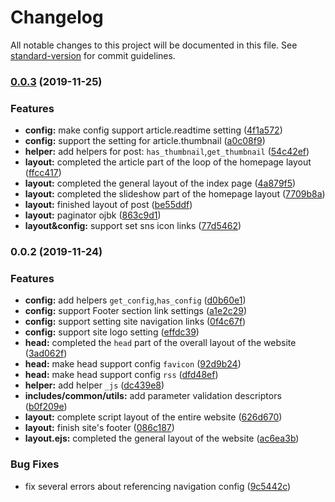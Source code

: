 # Changelog

All notable changes to this project will be documented in this file. See [standard-version](https://github.com/conventional-changelog/standard-version) for commit guidelines.

### [0.0.3](https://github.com/gylidian/hexo-theme-hinata/compare/v0.0.2...v0.0.3) (2019-11-25)


### Features

* **config:** make config support article.readtime setting ([4f1a572](https://github.com/gylidian/hexo-theme-hinata/commit/4f1a5727e793e9edf921eff9090b4e1c333bb6d4))
* **config:** support the setting for article.thumbnail ([a0c08f9](https://github.com/gylidian/hexo-theme-hinata/commit/a0c08f99671f007597fc88f33f4c8bd59722d7e6))
* **helper:** add helpers for post: `has_thumbnail`,`get_thumbnail` ([54c42ef](https://github.com/gylidian/hexo-theme-hinata/commit/54c42ef537fb9414d4dc226c69fae390bf1268b7))
* **layout:** completed the article part of the loop of the homepage layout ([ffcc417](https://github.com/gylidian/hexo-theme-hinata/commit/ffcc4177360e4a01bf9c3490f07b44c600dc7386))
* **layout:** completed the general layout of the index page ([4a879f5](https://github.com/gylidian/hexo-theme-hinata/commit/4a879f51b791e18f4e81c474c50d6caed6b0cb18))
* **layout:** completed the slideshow part of the homepage layout ([7709b8a](https://github.com/gylidian/hexo-theme-hinata/commit/7709b8a12cd766a9078a9a122bd10b6e9da3522b))
* **layout:** finished layout of post ([be55ddf](https://github.com/gylidian/hexo-theme-hinata/commit/be55ddf59f6381b70315499825ece3048d3a46c8))
* **layout:** paginator ojbk ([863c9d1](https://github.com/gylidian/hexo-theme-hinata/commit/863c9d1cc57c47760f8c85349ae47a563c93bd96))
* **layout&config:** support set sns icon links ([77d5462](https://github.com/gylidian/hexo-theme-hinata/commit/77d54621f44b20ef96945d8a360cabe2da53bc15))

### 0.0.2 (2019-11-24)


### Features

* **config:** add helpers `get_config`,`has_config` ([d0b60e1](https://github.com/gylidian/hexo-theme-hinata/commit/d0b60e1141b1ef7151909ab69c12a9787ced73c9))
* **config:** support Footer section link settings ([a1e2c29](https://github.com/gylidian/hexo-theme-hinata/commit/a1e2c291426a3bc99452c314d1026feba99778cf))
* **config:** support setting site navigation links ([0f4c67f](https://github.com/gylidian/hexo-theme-hinata/commit/0f4c67f6c39dc384a7605b781a24d8c7830617ef))
* **config:** support site logo setting ([effdc39](https://github.com/gylidian/hexo-theme-hinata/commit/effdc39e33f82e88b27f513c682cab163b59dd51))
* **head:** completed the `head` part of the overall layout of the website ([3ad062f](https://github.com/gylidian/hexo-theme-hinata/commit/3ad062f7d9ae6351dc865c1373fe4f36f189d1c0))
* **head:** make head support config `favicon` ([92d9b24](https://github.com/gylidian/hexo-theme-hinata/commit/92d9b24ea07512cd9df910ab9d1fae2f4f177f9f))
* **head:** make head support config `rss` ([dfd48ef](https://github.com/gylidian/hexo-theme-hinata/commit/dfd48efe94549226df04a1840e1115587f92b3c9))
* **helper:** add helper `_js` ([dc439e8](https://github.com/gylidian/hexo-theme-hinata/commit/dc439e8d41edf46b508c0c5c312a8160b8ca6d8f))
* **includes/common/utils:** add parameter validation descriptors ([b0f209e](https://github.com/gylidian/hexo-theme-hinata/commit/b0f209e41b9588410de1223cac810e42a2c21a5c))
* **layout:** complete script layout of the entire website ([626d670](https://github.com/gylidian/hexo-theme-hinata/commit/626d670b42f51ca84e7c93ddb609b43fe182ba36))
* **layout:** finish site's footer ([086c187](https://github.com/gylidian/hexo-theme-hinata/commit/086c187fd3402a3aa460c62f395fea962f33afd4))
* **layout.ejs:** completed the general layout of the website ([ac6ea3b](https://github.com/gylidian/hexo-theme-hinata/commit/ac6ea3be76a6b9570726538af5652cc77f5a2d38))


### Bug Fixes

* fix several errors about referencing navigation config ([9c5442c](https://github.com/gylidian/hexo-theme-hinata/commit/9c5442cb7a4546628c2626e2d3066acc1bc3c763))

